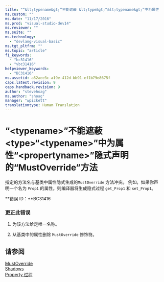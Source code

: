 ```yaml
---
title: "“&lt;typename&gt;”不能遮蔽 &lt;type&gt;“&lt;typename&gt;”中为属性“&lt;propertyname&gt;”隐式声明的“MustOverride”方法 | Microsoft Docs"
ms.custom: ""
ms.date: "11/17/2016"
ms.prod: "visual-studio-dev14"
ms.reviewer: ""
ms.suite: ""
ms.technology: 
  - "devlang-visual-basic"
ms.tgt_pltfrm: ""
ms.topic: "article"
f1_keywords: 
  - "bc31416"
  - "vbc31416"
helpviewer_keywords: 
  - "BC31416"
ms.assetid: a52aee3c-a19e-412d-bb91-ef1b79e8675f
caps.latest.revision: 9
caps.handback.revision: 9
author: "stevehoag"
ms.author: "shoag"
manager: "wpickett"
translationtype: Human Translation
---
```

# “&lt;typename&gt;”不能遮蔽 &lt;type&gt;“&lt;typename&gt;”中为属性“&lt;propertyname&gt;”隐式声明的“MustOverride”方法
指定的方法名与基类中属性隐式生成的`MustOverride` 方法冲突。 例如，如果你声明一个名为 `Prop1` 的属性，则编译器将生成隐式过程 `get_Prop1` 和 `set_Prop1`。  
  
 **错误 ID：**BC31416  
  
### 更正此错误  
  
1.  为该方法给定唯一名称。  
  
2.  从基类中的属性删除 `MustOverride` 修饰符。  
  
## 请参阅  
 [MustOverride](../../visual-basic/language-reference/modifiers/mustoverride.md)   
 [Shadows](../../visual-basic/language-reference/modifiers/shadows.md)   
 [Property 过程](../../visual-basic/programming-guide/language-features/procedures/property-procedures.md)